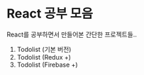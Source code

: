 # React 공부 모음
React를 공부하면서 만들어본 간단한 프로젝트들..

1. Todolist (기본 버전)
2. Todolist (Redux +)
3. Todolist (Firebase +)
